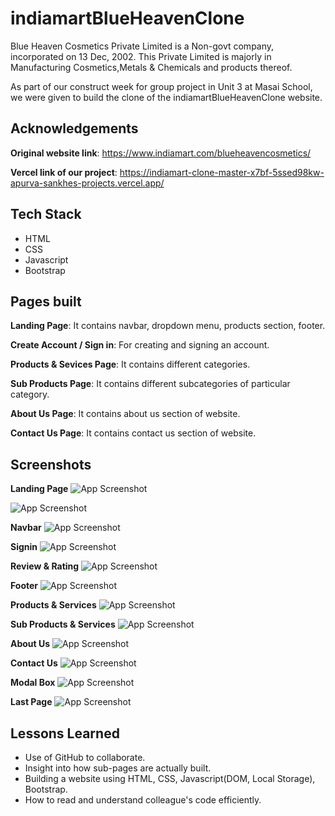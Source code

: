 
# indiamartBlueHeavenClone

Blue Heaven Cosmetics Private Limited is a Non-govt company, incorporated on 13 Dec, 2002. This Private Limited is majorly in Manufacturing Cosmetics,Metals  & Chemicals  and products thereof.

As part of our construct week for group project in Unit 3 at Masai School, we were given to build the clone of the indiamartBlueHeavenClone website.

## Acknowledgements

**Original website link**: https://www.indiamart.com/blueheavencosmetics/

**Vercel link of our project**: https://indiamart-clone-master-x7bf-5ssed98kw-apurva-sankhes-projects.vercel.app/


## Tech Stack

- HTML
- CSS
- Javascript
- Bootstrap



## Pages built

**Landing Page**: It contains navbar, dropdown menu, products section, footer.

**Create Account / Sign in**: For creating and signing an account.

**Products & Sevices Page**: It contains different categories.

**Sub Products Page**: It contains different subcategories of particular category.

**About Us Page**: It contains about us section of website.

**Contact Us Page**: It contains contact us section of website.


## Screenshots

**Landing Page**
![App Screenshot](https://github.com/apurvasankhe1338/indiamart-Clone-master/blob/main/Screenshots/landingPage1.png?raw=true)

![App Screenshot](https://github.com/apurvasankhe1338/indiamart-Clone-master/blob/main/Screenshots/landingPage2.png?raw=true)

**Navbar**
![App Screenshot](https://github.com/apurvasankhe1338/indiamart-Clone-master/blob/main/Screenshots/navbar.png?raw=true)

**Signin**
![App Screenshot](https://github.com/apurvasankhe1338/indiamart-Clone-master/blob/main/Screenshots/signin.png?raw=true)

**Review & Rating**
![App Screenshot](https://github.com/apurvasankhe1338/indiamart-Clone-master/blob/main/Screenshots/ratingReview.png?raw=true)

**Footer**
![App Screenshot](https://github.com/apurvasankhe1338/indiamart-Clone-master/blob/main/Screenshots/footer.png?raw=true)

**Products & Services**
![App Screenshot](https://github.com/apurvasankhe1338/indiamart-Clone-master/blob/main/Screenshots/products%26Services.png?raw=true)

**Sub Products & Services**
![App Screenshot](https://github.com/apurvasankhe1338/indiamart-Clone-master/blob/main/Screenshots/subProducts%26Services.png?raw=true)

**About Us**
![App Screenshot](https://github.com/apurvasankhe1338/indiamart-Clone-master/blob/main/Screenshots/aboutUs.png?raw=true)

**Contact Us**
![App Screenshot](https://github.com/apurvasankhe1338/indiamart-Clone-master/blob/main/Screenshots/contactUs.png?raw=true)

**Modal Box**
![App Screenshot](https://github.com/apurvasankhe1338/indiamart-Clone-master/blob/main/Screenshots/modalBox.png?raw=true)

**Last Page**
![App Screenshot](https://github.com/apurvasankhe1338/indiamart-Clone-master/blob/main/Screenshots/lastModalBox.png?raw=true)



## Lessons Learned

- Use of GitHub to collaborate.
- Insight into how sub-pages are actually built.
- Building a website using HTML, CSS, Javascript(DOM, Local Storage), Bootstrap.
- How to read and understand colleague's code efficiently.
